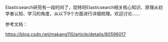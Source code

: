 
Elasticsearch研究有一段时间了，现特将Elasticsearch相关核心知识、原理从初学者认知、学习的角度，从以下9个方面进行详细梳理。欢迎讨论……


参考文档：

https://blog.csdn.net/makang110/article/details/80596017
